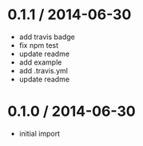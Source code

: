 
0.1.1 / 2014-06-30
==================

 * add travis badge
 * fix npm test
 * update readme
 * add example
 * add .travis.yml
 * update readme

0.1.0 / 2014-06-30
==================

 * initial import
